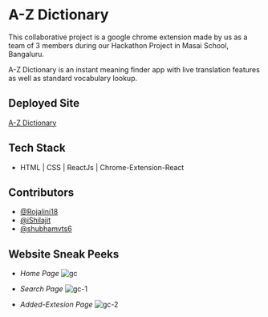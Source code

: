 # A-Z Dictionary

This collaborative project is a google chrome extension made by us as a team of 3 members during our Hackathon Project in Masai School, Bangaluru.

A-Z Dictionary is an instant meaning finder app with live translation features as well as standard vocabulary lookup.


## Deployed Site
[A-Z Dictionary](https://customdictionary.netlify.app/)


## Tech Stack

- HTML | CSS | ReactJs | Chrome-Extension-React


## Contributors

- [@Rojalini18](https://github.com/Rojalini18)
- [@iShilajit](https://github.com/iShilajit)
- [@shubhamvts6](https://github.com/shubhamvts6)



## Website Sneak Peeks

- *Home Page*
![gc](https://user-images.githubusercontent.com/100181657/189497914-d3c96c8e-ff77-4d74-898a-3d0b3de312c0.png)

- *Search Page*
![gc-1](https://user-images.githubusercontent.com/100181657/189497916-53e8d458-0f89-4830-913c-6d9cafd9d3a1.png)

- *Added-Extesion Page*
![gc-2](https://user-images.githubusercontent.com/100181657/189497921-d03bc0a8-fb0a-4c76-baea-75e717d9d77c.png)
